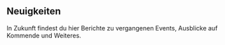 ## Neuigkeiten

In Zukunft findest du hier Berichte zu vergangenen Events, Ausblicke auf Kommende und Weiteres.
